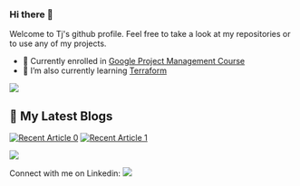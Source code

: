 ### Hi there 👋
Welcome to Tj's github profile. Feel free to take a look at my repositories or to use any of my projects. 

- 🔭 Currently enrolled in [Google Project Management Course](https://www.coursera.org/professional-certificates/google-project-management#courses) 
- 🌱 I’m also currently learning [Terraform](https://www.udemy.com/course/terraform-beginner-to-advanced/)
  
<img  src="https://raw.githubusercontent.com/andreasbm/readme/master/assets/lines/rainbow.png">

## 📝 My Latest Blogs
<div> 

<a target="_blank" href="https://github-readme-medium-recent-article-red.vercel.app/medium/@tjskrishna/0"><img src="https://github-readme-medium-recent-article-red.vercel.app/medium/@tjskrishna/0" alt="Recent Article 0"></a>
<a target="_blank" href="https://github-readme-medium-recent-article-red.vercel.app/medium/@tjskrishna/1"><img src="https://github-readme-medium-recent-article-red.vercel.app/medium/@tjskrishna/1" alt="Recent Article 1"></a>

</div>
<img  src="https://raw.githubusercontent.com/andreasbm/readme/master/assets/lines/rainbow.png">

Connect with me on Linkedin:  [<img src="https://img.shields.io/badge/linkedin-%230077B5.svg?&style=for-the-badge&logo=linkedin&logoColor=white">](https://www.linkedin.com/in/thejas-krishnan-8286ab5b)

<!--
**lmn0/lmn0** is a ✨ _special_ ✨ repository because its `README.md` (this file) appears on your GitHub profile.

Here are some ideas to get you started:

- 🔭 I’m currently working on ...
- 🌱 I’m currently learning ...
- 👯 I’m looking to collaborate on ...
- 🤔 I’m looking for help with ...
- 💬 Ask me about ...
- 📫 How to reach me: ...
- 😄 Pronouns: ...
- ⚡ Fun fact: ...
-->
